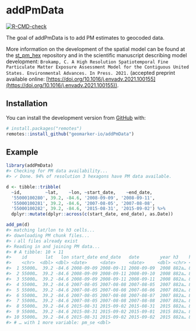 
<!-- README.md is generated from README.Rmd. Please edit that file -->

# addPmData

<!-- badges: start -->

[![R-CMD-check](https://github.com/geomarker-io/addPmData/workflows/R-CMD-check/badge.svg)](https://github.com/geomarker-io/addPmData/actions)
<!-- badges: end -->

The goal of addPmData is to add PM estimates to geocoded data.

More information on the development of the spatial model can be found at the [st_pm_hex](https://github.com/geomarker-io/st_pm_hex) repository and in the scientific manuscript describing model development: `Brokamp, C. A High Resolution Spatiotemporal Fine Particulate Matter Exposure Assessment Model for the Contiguous United States. Environmental Advances. In Press. 2021.` (accepted preprint available online: [https://doi.org/10.1016/j.envadv.2021.100155](https://doi.org/10.1016/j.envadv.2021.100155)).

## Installation

You can install the development version from
[GitHub](https://github.com/) with:

``` r
# install.packages("remotes")
remotes::install_github("geomarker-io/addPmData")
```

## Example

``` r
library(addPmData)
#> Checking for PM data availability...
#> ✓ Done. 94% of resolution 3 hexagons have PM data available.

d <- tibble::tribble(
  ~id,         ~lat,    ~lon, ~start_date,    ~end_date,
  '55000100280', 39.2, -84.6, '2008-09-09', '2008-09-11',
  '55000100281', 39.2, -84.6, '2007-08-05', '2007-08-08',
  '55000100282', 39.2, -84.6, '2015-08-31', '2015-09-02') %>%
  dplyr::mutate(dplyr::across(c(start_date, end_date), as.Date))

add_pm(d)
#> matching lat/lon to h3 cells...
#> downloading PM chunk files...
#> ℹ all files already exist
#> Reading in and joining PM data...
#> # A tibble: 10 × 11
#>    id       lat   lon start_date end_date   date        year h3    h3_3  pm_pred
#>    <chr>  <dbl> <dbl> <date>     <date>     <date>     <dbl> <chr> <chr>   <dbl>
#>  1 55000…  39.2 -84.6 2008-09-09 2008-09-11 2008-09-09  2008 882a… 832a…    8.23
#>  2 55000…  39.2 -84.6 2008-09-09 2008-09-11 2008-09-10  2008 882a… 832a…    9.58
#>  3 55000…  39.2 -84.6 2008-09-09 2008-09-11 2008-09-11  2008 882a… 832a…   13.0 
#>  4 55000…  39.2 -84.6 2007-08-05 2007-08-08 2007-08-05  2007 882a… 832a…   29.3 
#>  5 55000…  39.2 -84.6 2007-08-05 2007-08-08 2007-08-06  2007 882a… 832a…   28.5 
#>  6 55000…  39.2 -84.6 2007-08-05 2007-08-08 2007-08-07  2007 882a… 832a…   22.3 
#>  7 55000…  39.2 -84.6 2007-08-05 2007-08-08 2007-08-08  2007 882a… 832a…   20.7 
#>  8 55000…  39.2 -84.6 2015-08-31 2015-09-02 2015-08-31  2015 882a… 832a…   12.7 
#>  9 55000…  39.2 -84.6 2015-08-31 2015-09-02 2015-09-01  2015 882a… 832a…   17.2 
#> 10 55000…  39.2 -84.6 2015-08-31 2015-09-02 2015-09-02  2015 882a… 832a…   19.4 
#> # … with 1 more variable: pm_se <dbl>
```
